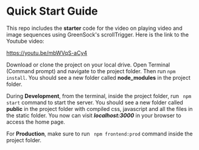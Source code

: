 # Quick Start Guide

This repo includes the **starter** code for the video on playing video and image sequences using GreenSock's scrollTrigger. Here is the link to the Youtube video:

https://youtu.be/mbWVqS-aCy4


Download or clone the project on your local drive. Open Terminal (Command prompt) and navigate to the project folder. Then run ```npm install```. You should see a new folder called **node_modules** in the project folder.

During **Development**, from the terminal, inside the project folder, run ``` npm start``` command to start the server. You should see a new folder called **public** in the project folder with compiled css, javascript and all the files in the static folder. You now can visit ***localhost:3000*** in your browser to access the home page.

For **Production**, make sure to run ``` npm frontend:prod``` command inside the project folder.